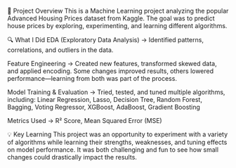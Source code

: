 📝 Project Overview
This is a Machine Learning project analyzing the popular Advanced Housing Prices dataset from Kaggle.
The goal was to predict house prices by exploring, experimenting, and learning different algorithms.

🔍 What I Did
EDA (Exploratory Data Analysis) → Identified patterns, correlations, and outliers in the data.

Feature Engineering → Created new features, transformed skewed data, and applied encoding. Some changes improved results, others lowered performance—learning from both was part of the process.

Model Training & Evaluation → Tried, tested, and tuned multiple algorithms, including:
Linear Regression, Lasso, Decision Tree, Random Forest, Bagging, Voting Regressor, XGBoost, AdaBoost, Gradient Boosting

Metrics Used → R² Score, Mean Squared Error (MSE)

💡 Key Learning
This project was an opportunity to experiment with a variety of algorithms while learning their strengths, weaknesses, and tuning effects on model performance. It was both challenging and fun to see how small changes could drastically impact the results.